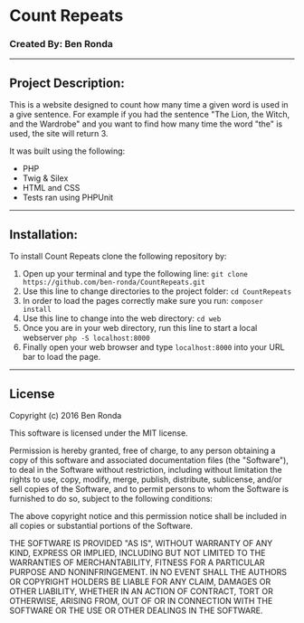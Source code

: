 # Count Repeats
### Created By: Ben Ronda
***
## Project Description:
This is a website designed to count how many time a given word is used in a give sentence. For example if you had the sentence "The Lion, the Witch, and the Wardrobe" and you want to find how many time the word "the" is used, the site will return 3.

It was built using the following:
* PHP
* Twig & Silex
* HTML and CSS
* Tests ran using PHPUnit



***
## Installation:
To install Count Repeats clone the following repository by:
1. Open up your terminal and type the following line:
`git clone https://github.com/ben-ronda/CountRepeats.git`
2. Use this line to change directories to the project folder: `cd CountRepeats`
3. In order to load the pages correctly make sure you run: `composer install`
3. Use this line to change into the web directory: `cd web`
4. Once you are in your web directory, run this line to start a local webserver `php -S localhost:8000`
5. Finally open your web browser and type `localhost:8000` into your URL bar to load the page.
***
## License
Copyright (c) 2016 Ben Ronda

This software is licensed under the MIT license.

Permission is hereby granted, free of charge, to any person obtaining a copy of this software and associated documentation files (the "Software"), to deal in the Software without restriction, including without limitation the rights to use, copy, modify, merge, publish, distribute, sublicense, and/or sell copies of the Software, and to permit persons to whom the Software is furnished to do so, subject to the following conditions:

The above copyright notice and this permission notice shall be included in all copies or substantial portions of the Software.

THE SOFTWARE IS PROVIDED "AS IS", WITHOUT WARRANTY OF ANY KIND, EXPRESS OR IMPLIED, INCLUDING BUT NOT LIMITED TO THE WARRANTIES OF MERCHANTABILITY, FITNESS FOR A PARTICULAR PURPOSE AND NONINFRINGEMENT. IN NO EVENT SHALL THE AUTHORS OR COPYRIGHT HOLDERS BE LIABLE FOR ANY CLAIM, DAMAGES OR OTHER LIABILITY, WHETHER IN AN ACTION OF CONTRACT, TORT OR OTHERWISE, ARISING FROM, OUT OF OR IN CONNECTION WITH THE SOFTWARE OR THE USE OR OTHER DEALINGS IN THE SOFTWARE.
